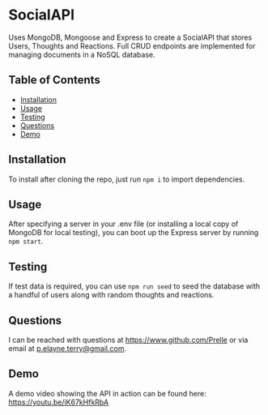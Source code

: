 # SocialAPI

Uses MongoDB, Mongoose and Express to create a SocialAPI that stores Users, Thoughts and Reactions. Full CRUD endpoints are implemented for managing documents in a NoSQL database.

## Table of Contents

- [Installation](#installation)
- [Usage](#usage)
- [Testing](#testing)
- [Questions](#questions)
- [Demo](#demo)

## Installation

To install after cloning the repo, just run `npm i` to import dependencies.

## Usage

After specifying a server in your .env file (or installing a local copy of MongoDB for local testing), you can boot up the Express server by running `npm start`.

## Testing

If test data is required, you can use `npm run seed` to seed the database with a handful of users along with random thoughts and reactions.

## Questions

I can be reached with questions at https://www.github.com/Prelle or via email at p.elayne.terry@gmail.com.

## Demo

A demo video showing the API in action can be found here: https://youtu.be/iK67kHfkRbA